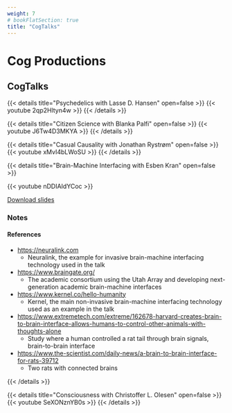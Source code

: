```yaml
---
weight: 7
# bookFlatSection: true
title: "CogTalks"
---
```


# Cog Productions

## CogTalks

{{< details title="Psychedelics with Lasse D. Hansen" open=false >}}
{{< youtube 2qp2Hltyn4w >}}
{{< /details >}}

{{< details title="Citizen Science with Blanka Palfi" open=false >}}
{{< youtube J6Tw4D3MKYA >}}
{{< /details >}}

{{< details title="Casual Causality with Jonathan Rystrøm" open=false >}}
{{< youtube xMvI4bLWoSU >}}
{{< /details >}}

{{< details title="Brain-Machine Interfacing with Esben Kran" open=false >}}

{{< youtube nDDIAIdYCoc >}}

[Download slides](../../../cogtalks/brain-machine/slides.pdf)

### Notes

#### References

- <https://neuralink.com>
  - Neuralink, the example for invasive brain-machine interfacing technology used in the talk
- <https://www.braingate.org/>
  - The academic consortium using the Utah Array and developing next-generation academic brain-machine interfaces
- <https://www.kernel.co/hello-humanity>
  - Kernel, the main non-invasive brain-machine interfacing technology used as an example in the talk
- <https://www.extremetech.com/extreme/162678-harvard-creates-brain-to-brain-interface-allows-humans-to-control-other-animals-with-thoughts-alone>
  - Study where a human controlled a rat tail through brain signals, brain-to-brain interface
- <https://www.the-scientist.com/daily-news/a-brain-to-brain-interface-for-rats-39712>
  - Two rats with connected brains

{{< /details >}}

{{< details title="Consciousness with Christoffer L. Olesen" open=false >}}
{{< youtube SeXONznYB0s >}}
{{< /details >}}
